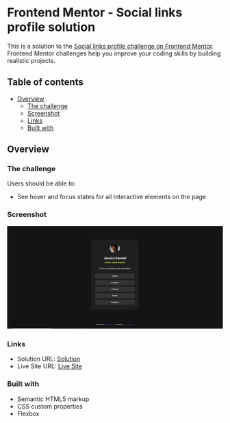 # Frontend Mentor - Social links profile solution

This is a solution to the [Social links profile challenge on Frontend Mentor](https://www.frontendmentor.io/challenges/social-links-profile-UG32l9m6dQ). Frontend Mentor challenges help you improve your coding skills by building realistic projects. 

## Table of contents

- [Overview](#overview)
  - [The challenge](#the-challenge)
  - [Screenshot](#screenshot)
  - [Links](#links)
  - [Built with](#built-with)

## Overview

### The challenge

Users should be able to:

- See hover and focus states for all interactive elements on the page

### Screenshot

![](./design/SocialLinkProfile.jpg)

### Links

- Solution URL: [Solution](https://github.com/LorenzoSerra1/Social-Link-Profile---Project-/)
- Live Site URL: [Live Site](https://lorenzoserra1.github.io/Social-Link-Profile---Project-/)

### Built with

- Semantic HTML5 markup
- CSS custom properties
- Flexbox